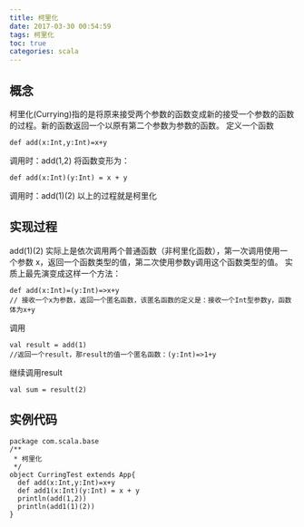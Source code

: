 ```yaml
---
title: 柯里化
date: 2017-03-30 00:54:59
tags: 柯里化
toc: true
categories: scala
---
```

## 概念 ##
柯里化(Currying)指的是将原来接受两个参数的函数变成新的接受一个参数的函数的过程。新的函数返回一个以原有第二个参数为参数的函数。
定义一个函数
```
def add(x:Int,y:Int)=x+y
```
调用时：add(1,2)
将函数变形为：
```
def add(x:Int)(y:Int) = x + y
```
调用时：add(1)(2)
以上的过程就是柯里化
<!-- more -->
## 实现过程 ##
add(1)(2) 实际上是依次调用两个普通函数（非柯里化函数），第一次调用使用一个参数 x，返回一个函数类型的值，第二次使用参数y调用这个函数类型的值。
实质上最先演变成这样一个方法：
```
def add(x:Int)=(y:Int)=>x+y
// 接收一个x为参数，返回一个匿名函数，该匿名函数的定义是：接收一个Int型参数y，函数体为x+y
```
调用
```
val result = add(1)
//返回一个result，那result的值一个匿名函数：(y:Int)=>1+y
```
继续调用result
```
val sum = result(2)
```
## 实例代码 ##
```
package com.scala.base
/**
 * 柯里化
 */
object CurringTest extends App{
  def add(x:Int,y:Int)=x+y
  def add1(x:Int)(y:Int) = x + y
  println(add(1,2))
  println(add1(1)(2))
}
```
